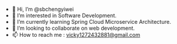 - 👋 Hi, I’m @sbchengyiwei
- 👀 I’m interested in Software Development.
- 🌱 I’m currently learning Spring Cloud Microservice Architecture.
- 💞️ I’m looking to collaborate on web development.
- 📫 How to reach me : vicky1272432881@gmail.com


